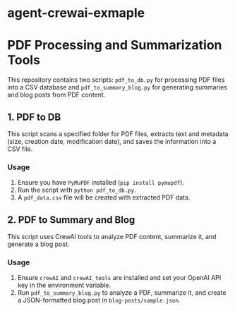 # agent-crewai-exmaple

# PDF Processing and Summarization Tools

This repository contains two scripts: `pdf_to_db.py` for processing PDF files into a CSV database and `pdf_to_summary_blog.py` for generating summaries and blog posts from PDF content.

## 1. PDF to DB

This script scans a specified folder for PDF files, extracts text and metadata (size, creation date, modification date), and saves the information into a CSV file.

### Usage
1. Ensure you have `PyMuPDF` installed (`pip install pymupdf`).
2. Run the script with `python pdf_to_db.py`.
3. A `pdf_data.csv` file will be created with extracted PDF data.

## 2. PDF to Summary and Blog

This script uses CrewAI tools to analyze PDF content, summarize it, and generate a blog post.

### Usage
1. Ensure `crewAI` and `crewAI_tools` are installed and set your OpenAI API key in the environment variable.
2. Run `pdf_to_summary_blog.py` to analyze a PDF, summarize it, and create a JSON-formatted blog post in `blog-posts/sample.json`.
